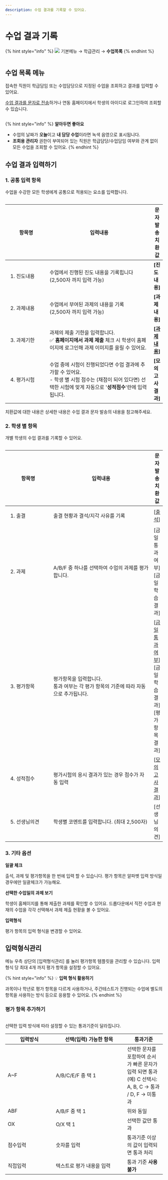 ```yaml
---
description: 수업 결과를 기록할 수 있어요.
---
```


# 수업 결과 기록

{% hint style="info" %}
![](../../.gitbook/assets/chip\_menuonly.svg) 기본메뉴 → 학급관리 → **수업목록**
{% endhint %}

<figure><img src="../../.gitbook/assets/image (59).png" alt=""><figcaption></figcaption></figure>

## 수업 목록 메뉴

접속한 직원이 학급담임 또는 수업담당으로 지정된 수업을 조회하고 결과를 입력할 수 있어요.&#x20;

[수업 결과를 문자로 전송](undefined.md)하거나 연동 홈페이지에서 학생의 아이디로 로그인하여 조회할 수 있습니다.

<figure><img src="../../.gitbook/assets/image (20).png" alt=""><figcaption></figcaption></figure>

{% hint style="info" %}
**알아두면 좋아요**

* 수업의 날짜가 **오늘**이고 **내 담당 수업**이라면 녹색 음영으로 표시됩니다.
* **조회용 관리자** 권한이 부여되어 있는 직원은 학급담당/수업담임 여부와 관계 없이 모든 수업을 조회할 수 있어요.
{% endhint %}

## 수업 결과 입력하기

### 1. 공통 입력 항목

수업을 수강한 모든 학생에게 공통으로 적용되는 요소를 입력합니다.&#x20;

<figure><img src="../../.gitbook/assets/image (21).png" alt=""><figcaption></figcaption></figure>

<table><thead><tr><th width="154">항목명</th><th width="443">입력내용</th><th>문자발송 치환값</th></tr></thead><tbody><tr><td><ol><li>진도내용</li></ol></td><td>수업에서 진행된 진도 내용을 기록힙니다<br>(2,500자 까지 입력 가능)</td><td><strong>[진도내용]</strong></td></tr><tr><td><ol start="2"><li>과제내용</li></ol></td><td>수업에서 부여된 과제의 내용을 기록 <br>(2,500자 까지 입력 가능)</td><td><strong>[과제내용]</strong></td></tr><tr><td><ol start="3"><li>과제기한</li></ol></td><td>과제의 제출 기한을 입력합니다.<br><span data-gb-custom-inline data-tag="emoji" data-code="2705">✅</span> <strong>홈페이지에서 과제 제출</strong> 체크 시 학생이 홈페이지에 로그인해 과제 이미지를 올릴 수 있어요.</td><td><strong>[</strong><a data-footnote-ref href="#user-content-fn-1"><strong>과제내용</strong></a><strong>]</strong></td></tr><tr><td><ol start="4"><li>평가시험</li></ol></td><td>수업 중에 시험이 진행되었다면 수업 결과에 추가할 수 있어요.<br>- 학생 별 시험 점수는 (채점이 되어 있다면) 선택한 시험에 맞게 자동으로 '<strong>성적점수</strong>'란에 입력됩니다.</td><td><strong>[모의고사결과]</strong></td></tr></tbody></table>

치환값에 대한 내용은 상세한 내용은 수업 결과 문자 발송의 내용을 참고해주세요.

### 2. 학생 별 항목

개별 학생의 수업 결과를 기록할 수 있어요.

<figure><img src="../../.gitbook/assets/image (53).png" alt=""><figcaption></figcaption></figure>

<table><thead><tr><th width="159.33333333333331">항목명</th><th width="391">입력내용</th><th>문자발송 치환값</th></tr></thead><tbody><tr><td><ol><li>출결</li></ol></td><td>출결 현황과 결석/지각 사유를 기록</td><td>[<a data-footnote-ref href="#user-content-fn-2">출석</a>]</td></tr><tr><td><ol start="2"><li>과제</li></ol></td><td>A/B/F 중 하나를 선택하여 수업의 과제를 평가합니다.</td><td>[금일통과여부]<br>[금일학습결과]</td></tr><tr><td><ol start="3"><li>평가항목</li></ol></td><td>평가항목을 입력합니다. <br>통과 여부는 각 평가 항목의 기준에 따라 자동으로 추가됩니다.</td><td>[<a data-footnote-ref href="#user-content-fn-3">금일통과여부</a>]<br>[금일학습결과]<br>[평가항목결과]</td></tr><tr><td><ol start="4"><li>성적점수</li></ol></td><td>평가시험의 응시 결과가 있는 경우 점수가 자동 입력</td><td>[<a data-footnote-ref href="#user-content-fn-4">모의고사결과</a>] </td></tr><tr><td><ol start="5"><li>선생님의견</li></ol></td><td>학생별 코멘트를 입력합니다. (최대 2,500자)</td><td>[선생님의견]</td></tr></tbody></table>

### 3. 기타 옵션

**일괄 체크**

출석, 과제 및 평가항목을 한 번에 입력 할 수 있습니다.  평가 항목은 알파벳 입력 방식일 경우에만 일괄체크가 가능해요.

**선택한 수업일의 과제 보기**

학생이 홈페이지를 통해 제출한 과제를 확인할 수 있어요. 드롭다운에서 직전 수업과 현재의 수업을 각각 선택해서 과제 제출 현황을 볼 수 있어요.

**입력형식**

평가 항목의 입력 형식을 변경할 수 있어요.

## 입력형식관리

메뉴 우측 상단의 \[입력형식관리] 를 눌러 평가항목 템플릿을 관리할 수 있습니다. 입력 형식 당 최대 4개 까지 평가 항목을 설정할 수 있어요.

{% hint style="info" %}
:bulb: **입력 형식 활용하기**

과목이나 학년로 평가 항목을 다르게 사용하거나, 주간테스트가 진행되는 수업에 별도의 항목을 사용하는 방식 등으로 응용할 수 있어요.
{% endhint %}

### **평가 항목 추가하기**

<figure><img src="../../.gitbook/assets/image (55).png" alt=""><figcaption></figcaption></figure>

선택한 입력 방식에 따라 설정할 수 있는 통과기준이 달라집니다.

<table><thead><tr><th width="138">입력방식</th><th width="212">선택(입력) 가능한 항목</th><th>통과기준</th></tr></thead><tbody><tr><td>A~F</td><td>A/B/C/E/F 중 택 1</td><td>선택한 문자를 포함하여 순서가 빠른 문자가 입력 되면 통과 <br>(예) C 선택시: A, B, C -> 통과 / D, F -> 미통과</td></tr><tr><td>ABF</td><td>A/B/F 중 택 1</td><td>위와 동일</td></tr><tr><td>OX</td><td>O/X 택 1</td><td>선택한 값만 통과</td></tr><tr><td>점수입력</td><td>숫자를 입력</td><td>통과기준 이상의 값이 입력되면 통과 처리</td></tr><tr><td>직접입력</td><td>텍스트로 평가 내용을 입력</td><td>통과 기준 <strong>사용 불가</strong></td></tr></tbody></table>

[^1]: 과제 내용이 비어있으면 과제 기한을 입력해도 \[과제내용] 치환값에 포함되지 않아요.

[^2]: 결석/지각 사유는 포함되지 않아요.

[^3]: 통과 여부를 표시하는 항목만 포함됨

[^4]: \* 성적결과를 포함하기 위해서는 성적분석 메뉴에서 평균산출이 선행되어야 합니다.
